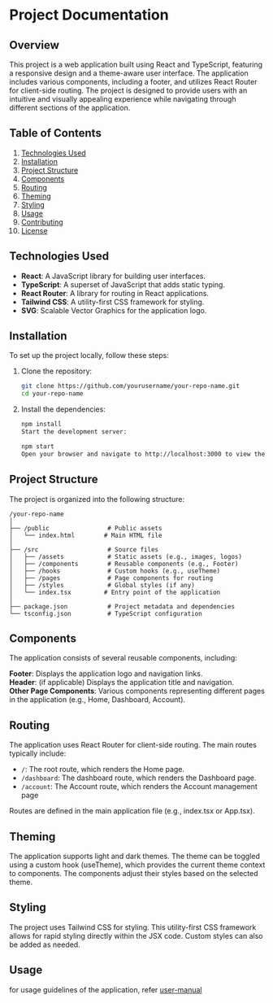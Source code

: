 # Project Documentation

## Overview

This project is a web application built using React and TypeScript, featuring a responsive design and a theme-aware user interface. The application includes various components, including a footer, and utilizes React Router for client-side routing. The project is designed to provide users with an intuitive and visually appealing experience while navigating through different sections of the application.

## Table of Contents

1. [Technologies Used](#technologies-used)
2. [Installation](#installation)
3. [Project Structure](#project-structure)
4. [Components](#components)
5. [Routing](#routing)
6. [Theming](#theming)
7. [Styling](#styling)
8. [Usage](#usage)
9. [Contributing](#contributing)
10. [License](#license)

## Technologies Used

- **React**: A JavaScript library for building user interfaces.
- **TypeScript**: A superset of JavaScript that adds static typing.
- **React Router**: A library for routing in React applications.
- **Tailwind CSS**: A utility-first CSS framework for styling.
- **SVG**: Scalable Vector Graphics for the application logo.

## Installation

To set up the project locally, follow these steps:

1. Clone the repository:

   ```bash
   git clone https://github.com/yourusername/your-repo-name.git
   cd your-repo-name
   ```

2. Install the dependencies:

   ```bash
   npm install
   Start the development server:
   ```

   ```bash
   npm start
   Open your browser and navigate to http://localhost:3000 to view the application.
   ```

## Project Structure
The project is organized into the following structure:

   ```
   /your-repo-name
   │
   ├── /public                # Public assets
   │   └── index.html        # Main HTML file
   │
   ├── /src                   # Source files
   │   ├── /assets            # Static assets (e.g., images, logos)
   │   ├── /components        # Reusable components (e.g., Footer)
   │   ├── /hooks             # Custom hooks (e.g., useTheme)
   │   ├── /pages             # Page components for routing
   │   ├── /styles            # Global styles (if any)
   │   └── index.tsx         # Entry point of the application
   │
   ├── package.json           # Project metadata and dependencies
   └── tsconfig.json          # TypeScript configuration
   ```

## Components
The application consists of several reusable components, including:

**Footer**: Displays the application logo and navigation links.  
**Header**: (if applicable) Displays the application title and navigation.  
**Other Page Components**: Various components representing different pages in the application (e.g., Home, Dashboard, Account).  

## Routing
The application uses React Router for client-side routing. The main routes typically include:

*  `/`: The root route, which renders the Home page.
*   `/dashboard`: The dashboard route, which renders the Dashboard page.
* `/account`: The Account route, which renders the Account management page

Routes are defined in the main application file (e.g., index.tsx or App.tsx).

## Theming
The application supports light and dark themes. The theme can be toggled using a custom hook (useTheme), which provides the current theme context to components. The components adjust their styles based on the selected theme.

## Styling
The project uses Tailwind CSS for styling. This utility-first CSS framework allows for rapid styling directly within the JSX code. Custom styles can also be added as needed.

## Usage
for usage guidelines of the application, refer [user-manual](./user-manual.md)
